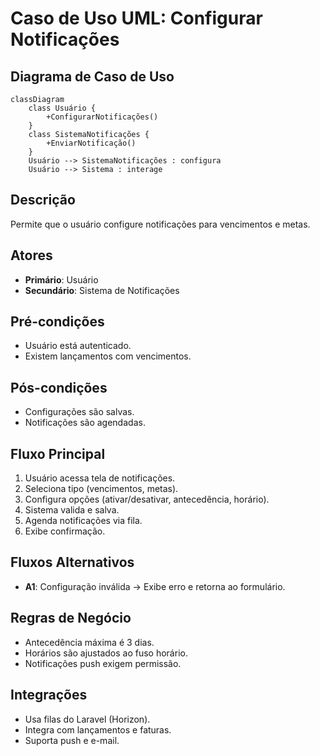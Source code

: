 # Caso de Uso UML: Configurar Notificações

## Diagrama de Caso de Uso

```mermaid
classDiagram
    class Usuário {
        +ConfigurarNotificações()
    }
    class SistemaNotificações {
        +EnviarNotificação()
    }
    Usuário --> SistemaNotificações : configura
    Usuário --> Sistema : interage
```

## Descrição
Permite que o usuário configure notificações para vencimentos e metas.

## Atores
- **Primário**: Usuário
- **Secundário**: Sistema de Notificações

## Pré-condições
- Usuário está autenticado.
- Existem lançamentos com vencimentos.

## Pós-condições
- Configurações são salvas.
- Notificações são agendadas.

## Fluxo Principal
1. Usuário acessa tela de notificações.
2. Seleciona tipo (vencimentos, metas).
3. Configura opções (ativar/desativar, antecedência, horário).
4. Sistema valida e salva.
5. Agenda notificações via fila.
6. Exibe confirmação.

## Fluxos Alternativos
- **A1**: Configuração inválida → Exibe erro e retorna ao formulário.

## Regras de Negócio
- Antecedência máxima é 3 dias.
- Horários são ajustados ao fuso horário.
- Notificações push exigem permissão.

## Integrações
- Usa filas do Laravel (Horizon).
- Integra com lançamentos e faturas.
- Suporta push e e-mail.